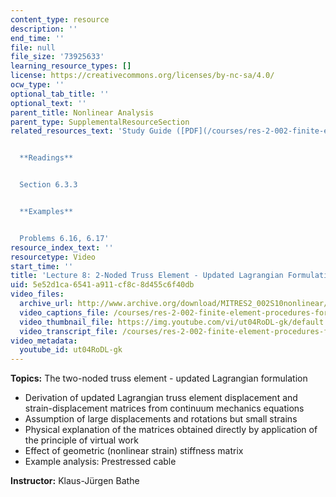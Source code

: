 ```yaml
---
content_type: resource
description: ''
end_time: ''
file: null
file_size: '73925633'
learning_resource_types: []
license: https://creativecommons.org/licenses/by-nc-sa/4.0/
ocw_type: ''
optional_tab_title: ''
optional_text: ''
parent_title: Nonlinear Analysis
parent_type: SupplementalResourceSection
related_resources_text: 'Study Guide ([PDF](/courses/res-2-002-finite-element-procedures-for-solids-and-structures-spring-2010/resources/mitres2_002s10_lec08-1))


  **Readings**


  Section 6.3.3


  **Examples**


  Problems 6.16, 6.17'
resource_index_text: ''
resourcetype: Video
start_time: ''
title: 'Lecture 8: 2-Noded Truss Element - Updated Lagrangian Formulation'
uid: 5e52d1ca-6541-a911-cf8c-8d455c6f40db
video_files:
  archive_url: http://www.archive.org/download/MITRES2_002S10nonlinear/MITRES2_002S10nonlinear_lec08_300k.mp4
  video_captions_file: /courses/res-2-002-finite-element-procedures-for-solids-and-structures-spring-2010/bc3c9d01fe0b5c6e90bdb301188012f2_ut04RoDL-gk.vtt
  video_thumbnail_file: https://img.youtube.com/vi/ut04RoDL-gk/default.jpg
  video_transcript_file: /courses/res-2-002-finite-element-procedures-for-solids-and-structures-spring-2010/946c0c9dee4a797e393f630efb930790_ut04RoDL-gk.pdf
video_metadata:
  youtube_id: ut04RoDL-gk
---
```


**Topics:** The two-noded truss element - updated Lagrangian formulation

*   Derivation of updated Lagrangian truss element displacement and strain-displacement matrices from continuum mechanics equations
*   Assumption of large displacements and rotations but small strains
*   Physical explanation of the matrices obtained directly by application of the principle of virtual work
*   Effect of geometric (nonlinear strain) stiffness matrix
*   Example analysis: Prestressed cable

**Instructor:** Klaus-Jürgen Bathe


